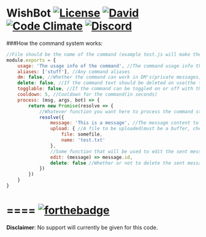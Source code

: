 WishBot [![License](https://img.shields.io/github/license/mashape/apistatus.svg?maxAge=2592000&style=flat-square)](./LICENSE) [![David](https://img.shields.io/david/hsiw/WishBot.svg?maxAge=2592000&style=flat-square)](https://david-dm.org/hsiw/WishBot) [![Code Climate](https://codeclimate.com/repos/5807944841dabe742300307d/badges/e06cb02a9ae261043f4b/gpa.svg)](https://codeclimate.com/repos/5807944841dabe742300307d/feed) [![Discord](https://discordapp.com/api/guilds/136258746123943937/widget.png)](https://discord.gg/0lBiROCNVaGw5Eqk)
====
###How the command system works:
```js
//File should be the name of the command (example test.js will make the command 'test')
module.exports = {
    usage: 'The usage info of the command', //The command usage info that shows up in 'help [commmand]'
    aliases: ['stuff'], //Any command aliases
    dm: false, //Whether the command can work in DM's(private messages) or not
    delete: false, //If the command text should be deleted on use(the text used to invoke the command)
    togglable: false, //If the command can be toggled on or off with the toggle command
    cooldown: 5, //Cooldown for the command(in seconds)
    process: (msg, args, bot) => {
        return new Promise(resolve => {
        	//Whatever function you want here to process the command stuff
        	resolve({
        		message: 'This is a message', //The message content to send
        		upload: { //A file to be uploaded(must be a buffer, check wewlad for an example)
        			file: somefile,
        			name: 'test.txt'
        		},
                //Some function that will be used to edit the sent message(check ping for an example)
        		edit: (message) => message.id, 
        		delete: false //Whether or not to delete the sent message after 5s
        	})
        })
    }
}
```
====
[![forthebadge](http://forthebadge.com/images/badges/made-with-crayons.svg)](http://forthebadge.com)
====
**Disclaimer**: No support will currently be given for this code.
